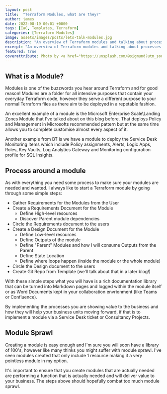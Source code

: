 ```yaml
---
layout: post
title:  "Terraform Modules, what are they?"
author: james
date: 2022-08-19 00:01 +0000
tags: [IaC, Templates, Terraform]
categories: [Terraform Modules]
image: assets/images/posts/lets-talk-modules.jpg
description: "An overview of Terraform modules and talking about processes around them."
excerpt: "An overview of Terraform modules and talking about processes around them."
featured: true
coverattribute: Photo by <a href="https://unsplash.com/@sigmund?utm_source=unsplash&utm_medium=referral&utm_content=creditCopyText">Sigmund</a> on <a href="https://unsplash.com/s/photos/jigsaw?utm_source=unsplash&utm_medium=referral&utm_content=creditCopyText">Unsplash</a>
---
```

## What is a Module?

Modules is one of the buzzwords you hear around Terraform and for good reason! Modules are a folder for all intensive purposes that contain your everyday Terraform code, however they serve a different purpose to your normal Terraform files as there aim to be deployed in a repetable fashion.

An excellent example of a module is the Microsoft Enterprise Scale\Landing Zones Module that I've talked about on this blog before. That deploys Policy and Management in Microsofts recommended pattern but at the same time allows you to complete customise almost every aspect of it.

Another example from BT is we have a module to deploy the Service Desk Monitoring items which include Policy assignments, Alerts, Logic Apps, Roles, Key Vaults, Log Analytics Gateway and Monitoring configuration profile for SQL Insights.

## Process around a module

As with everything you need some process to make sure your modules are needed and wanted. I always like to start a Terraform module by going through some simple steps:

- Gather Requirements for the Modules from the User
- Create a Requirements Document for the Module
  - Define High-level resources
  - Discover Parent module dependencies
- Circle the Requirements document to the users
- Create a Design Document for the Module
  - Define Low-level resources
  - Define Outputs of the module
  - Define "Parent" Modules and how I will consume Outputs from the Parent
  - Define State Location
  - Define where loops happen (inside the module or the whole module)
- Circle the Design document to the users
- Create Git Repo from Template (we'll talk about that in a later blog!)

With these simple steps what you will have is a rich documentation library that can be turned into Markdown pages and logged within the module itself or as Word Documents kept in your collaboration envrionment (like Teams or Confluence). 

By implementing the processes you are showing value to the business and how they will help your business units moving forward, if that is to implement a module via a Service Desk ticket or Consultancy Projects.

## Module Sprawl

Creating a module is easy enough and I'm sure you will soon have a library of 100's, however like many thinks you might suffer with module sprawl. I've seen modules created that only include 1 resource making it a very pointless module in my option.

It's important to ensure that you create modules that are actually needed are performing a function that is actually needed and will deliver value to your business. The steps above should hopefully combat too much module sprawl.
